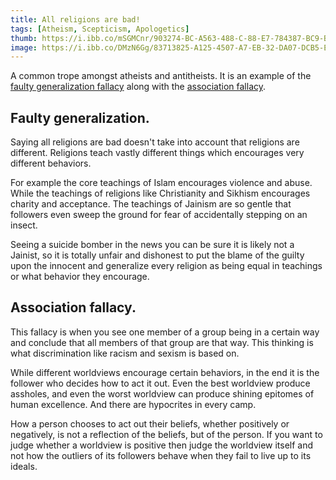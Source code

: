 ```yaml
---
title: All religions are bad!
tags: [Atheism, Scepticism, Apologetics]
thumb: https://i.ibb.co/mSGMCnr/903274-BC-A563-488-C-88-E7-784387-BC9-BD4.jpg
image: https://i.ibb.co/DMzN6Gg/83713825-A125-4507-A7-EB-32-DA07-DCB5-E3.jpg
---
```

A common trope amongst atheists and antitheists. It is an example of the [faulty generalization fallacy](https://en.m.wikipedia.org/wiki/Faulty_generalization) along with the [association fallacy](https://en.m.wikipedia.org/wiki/Association_fallacy). 

## Faulty generalization.

Saying all religions are bad doesn't take into account that religions are different. Religions teach vastly different things which encourages very different behaviors. 

For example the core teachings of Islam encourages violence and abuse. While the teachings of religions like Christianity and Sikhism encourages charity and acceptance. The teachings of Jainism are so gentle that followers even sweep the ground for fear of accidentally stepping on an insect. 

Seeing a suicide bomber in the news you can be sure it is likely not a Jainist, so it is totally unfair and dishonest to put the blame of the guilty upon the innocent and generalize every religion as being equal in teachings or what behavior they encourage.

## Association fallacy. 

This fallacy is when you see one member of a group being in a certain way and conclude that all members of that group are that way. This thinking is what discrimination like racism and sexism is based on. 

While different worldviews encourage certain behaviors, in the end it is the follower who decides how to act it out. Even the best worldview produce assholes, and even the worst worldview can produce shining epitomes of human excellence. And there are hypocrites in every camp. 

How a person chooses to act out their beliefs, whether positively or negatively, is not a reflection of the beliefs, but of the person. If you want to judge whether a worldview is positive then judge the worldview itself and not how the outliers of its followers behave when they fail to live up to its ideals.
